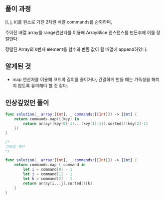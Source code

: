 ## 풀이 과정

[i, j, k]를 원소로 가진 2차원 배열 commands를 순회하며,

주어진 배열 array를 range연산자를 이용해 ArraySlice 인스턴스를 만든후에 이를 정렬한다.

정렬된 Array의 k번째 element를 함수의 반환 값이 될 배열에 append하였다.

## 알게된 것

- map 연산자를 이용해 코드의 길이를 줄이거나, 간결하게 만들 때는 가독성을 해치지 않도록 유의해야 할 것 같다.

## 인상깊었던 풀이

```swift
func solution(_ array:[Int], _ commands:[[Int]]) -> [Int] {
    return commands.map({(key) in
        return array[(key[0]-1)...(key[1]-1)].sorted()[key[2]-1]
    })
}

/*
가독성 개선
*/

func solution(_ array:[Int], _ commands:[[Int]]) -> [Int] {
    return commands.map { command in
        let i = command[0] - 1
        let j = command[1] - 1
        let k = command[2] - 1
        return array[i...j].sorted()[k]
    }
}
```
